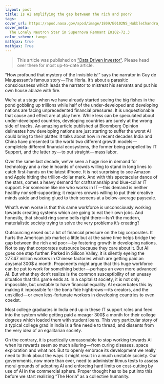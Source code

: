 ```yaml
---
layout: post
title: Is AI amplifying the gap between the rich and poor?
tags: 
cover_url: https://apod.nasa.gov/apod/image/1809/E0102NS_HubbleChandra_960.jpg
cover_meta: 
  The Lonely Neutron Star in Supernova Remnant E0102-72.3
color_scheme: tango
mathjax: true
mathjax: True
---
```


> This article was published on ["Data Driven Investor"](https://medium.com/datadriveninvestor/is-ai-amplifying-the-gap-between-rich-and-poor-252373c8641b). Please head over there for most up-to-date article.

“How profound that mystery of the Invisible is!” says the narrator in Guy de Maupassant’s famous story — The Horla. It’s about a parasitic consciousness which leads the narrator to mistreat his servants and put his own house ablaze with fire.

We’re at a stage when we have already started seeing the big fishes in the pond gobbling up trillions while half of the under-developed and developing nations are facing unprecedented financial pressures. It is unquestionable that cause and effect are at play here. While less can be speculated about under-developed countries, developing countries are surely at the wrong side of tracks. An amazing article published at Bloomberg Opinion delineates how developing nations are just starting to suffer the worst AI could bring to their platter. It talks about how in recent decades India and China have presented to the world two different growth models — completely different financial ecosystems, the former being propelled by IT Support, and the latter by — to put straight — mass labor.

Over the same last decade, we’ve seen a huge rise in demand for technology and a rise in hoards of crowds willing to stand in long lines to catch first-hands on the latest iPhone. It is not surprising to see Amazon and Apple hitting the trillion-dollar mark. And with this spectacular dance of the stars, comes a heavy demand for craftsmanship and blue-collar IT support. For someone like me who works in IT — this demand is neither healthy nor self-supporting; it requires crowds willing to put their creative minds aside and being glued to their screens at a below-average payscale.

What’s even worse is that this same workforce is unconsciously working towards creating systems which are going to eat their own jobs. And honestly, that should ring some bells right there — Isn’t the modern, materialistic society trying to solve the very problems it’s creating?


Outsourcing eased out a lot of financial pressure on the big corporates. It hurts the American job market a little but at the same time helps bridge the gap between the rich and poor — by fostering growth in developing nations. Not to say that corporates outsource because they care about it. But AI goes one step further. Parked in Silicon Valley, it is silently eyeing the 277.47 million workers in Chinese factories which are getting paid an abysmal 300$ a month. Proponents might argue that this huge workforce can be put to work for something better — perhaps an even more advanced AI. But what they don’t realize is the common susceptibility of an uneasy situation that this game ends at. In a capitalist society, it is not only impossible, but unstable to have financial equality. AI exacerbates this by making it impossible for the bona fide highbrows — its creators, and the unskilled — or even less-fortunate workers in developing countries to even coexist.


Most college graduates in India end up in these IT support roles and feed into the system while getting paid a meager 300$ a month for their college degrees which loaded them with student loans. This very particular story of a typical college grad in India is a fine needle to thread, and dissents from the very idea of an egalitarian society.

On the contrary, it is practically unreasonable to stop working towards AI when its rewards seem so much alluring — from curing diseases, space exploration and what not. But to openly embrace its development we really need to think about the ways it might result in a much unstable society. Our governments, now more than ever, need to administer litmus tests to assess moral grounds of adopting AI and enforcing hard limits on cost-cutting by use of AI in the commercial sphere. Proper thought has to be put into this before we start realizing “The Horla” as a collective humanity.